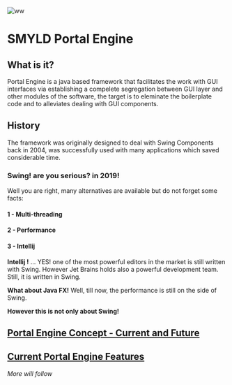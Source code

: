 
![ww](https://img.shields.io/badge/License-Apache%202.0-yellowgreen.svg)

# SMYLD Portal Engine

## What is it?

Portal Engine is a java based framework that facilitates the work with GUI interfaces via establishing a compelete segregation between GUI layer and other modules of the software, the target is to eleminate the boilerplate code and to alleviates dealing with GUI components.

## History 

The framework was originally designed to deal with Swing Components back in 2004, was successfully used with many applications which saved considerable time.

### Swing! are you serious? in 2019!
Well you are right, many alternatives are available but do not forget some facts:

#### 1 - Multi-threading 
#### 2 - Performance
#### 3 - Intellij

**Intellij !** ... YES! one of the most powerful editors in the market is still written with Swing. However Jet Brains holds also a powerful development team. Still, it is written in Swing.

**What about Java FX!** Well, till now, the performance is still on the side of Swing.


**However this is not only about Swing!** 



## [Portal Engine Concept - Current and Future](PEConcept.md) 

## [Current Portal Engine Features](PESwing.md) 


   
_More will follow_

